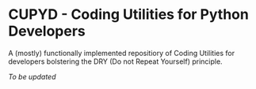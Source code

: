 # CUPYD - Coding Utilities for Python Developers

A (mostly) functionally implemented repositiory of Coding Utilities for developers bolstering the DRY (Do not Repeat Yourself) principle.

_To be updated_

